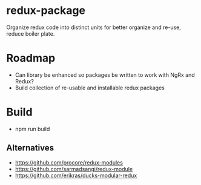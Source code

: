 # redux-package
Organize redux code into distinct units for better organize and re-use, reduce boiler plate.

# Roadmap
- Can library be enhanced so packages be written to work with NgRx and Redux?
- Build collection of re-usable and installable redux packages

# Build
- npm run build

## Alternatives
- https://github.com/procore/redux-modules
- https://github.com/sarmadsangi/redux-module
- https://github.com/erikras/ducks-modular-redux

